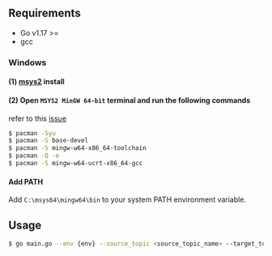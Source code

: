 

## Requirements
- Go v1.17 >=
- gcc

### Windows
#### (1) [msys2](https://www.msys2.org/) install 
####  (2) Open `MSYS2 MinGW 64-bit` terminal and run the following commands
refer to this [issue](https://github.com/confluentinc/confluent-kafka-go/issues/889)
```bash
$ pacman -Syu
$ pacman -S base-devel
$ pacman -S mingw-w64-x86_64-toolchain
$ pacman -Q -e
$ pacman -S mingw-w64-ucrt-x86_64-gcc
```
#### Add PATH
Add `C:\msys64\mingw64\bin` to your system PATH environment variable.



## Usage
```bash
$ go main.go --env {env} --source_topic <source_topic_name> --target_topic <target_topic_name>
```
